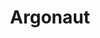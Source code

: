 ---
blog: https://argonaut.dev/blog
instagram: https://instagram.com/
linkedin: https://linkedin.com/company/argonautdev
logohandle: argonautdev
sort: argonaut
title: Argonaut
twitter: https://x.com/argonaut_dev
website: https://www.argonaut.dev/
---